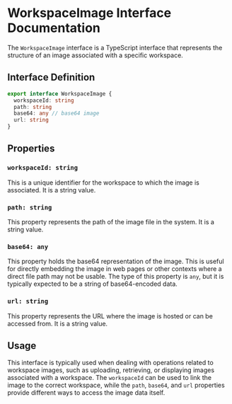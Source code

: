 # WorkspaceImage Interface Documentation

The `WorkspaceImage` interface is a TypeScript interface that represents the structure of an image associated with a specific workspace.

## Interface Definition

```typescript
export interface WorkspaceImage {
  workspaceId: string
  path: string
  base64: any // base64 image
  url: string
}
```

## Properties

### `workspaceId: string`

This is a unique identifier for the workspace to which the image is associated. It is a string value.

### `path: string`

This property represents the path of the image file in the system. It is a string value.

### `base64: any`

This property holds the base64 representation of the image. This is useful for directly embedding the image in web pages or other contexts where a direct file path may not be usable. The type of this property is `any`, but it is typically expected to be a string of base64-encoded data.

### `url: string`

This property represents the URL where the image is hosted or can be accessed from. It is a string value.

## Usage

This interface is typically used when dealing with operations related to workspace images, such as uploading, retrieving, or displaying images associated with a workspace. The `workspaceId` can be used to link the image to the correct workspace, while the `path`, `base64`, and `url` properties provide different ways to access the image data itself.